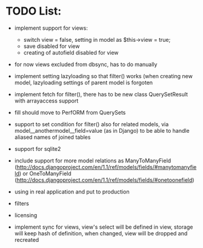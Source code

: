 
TODO List:
=========

* implement support for views:
  - switch view = false, setting in model as $this->view = true;
  - save disabled for view
  - creating of autofield disabled for view
* for now views excluded from dbsync, has to do manually
* implement setting lazyloading so that filter() works (when creating new model, lazyloading settings
  of parent model is forgoten
* implement fetch for filter(), there has to be new class QuerySetResult with arrayaccess support
* fill should move to PerfORM from QuerySets
* support to set condition for filter() also for related models, via model__anothermodel__field=value (as in Django)
  to be able to handle aliased names of joined tables
* support for sqlite2
* include support for more model relations as ManyToManyField (http://docs.djangoproject.com/en/1.1/ref/models/fields/#manytomanyfield)
  or OneToManyField (http://docs.djangoproject.com/en/1.1/ref/models/fields/#onetoonefield)
* using in real application and put to production
* filters 
* licensing



* implement sync for views, view's select will be defined in view, storage will keep
  hash of definition, when changed, view will be dropped and recreated
